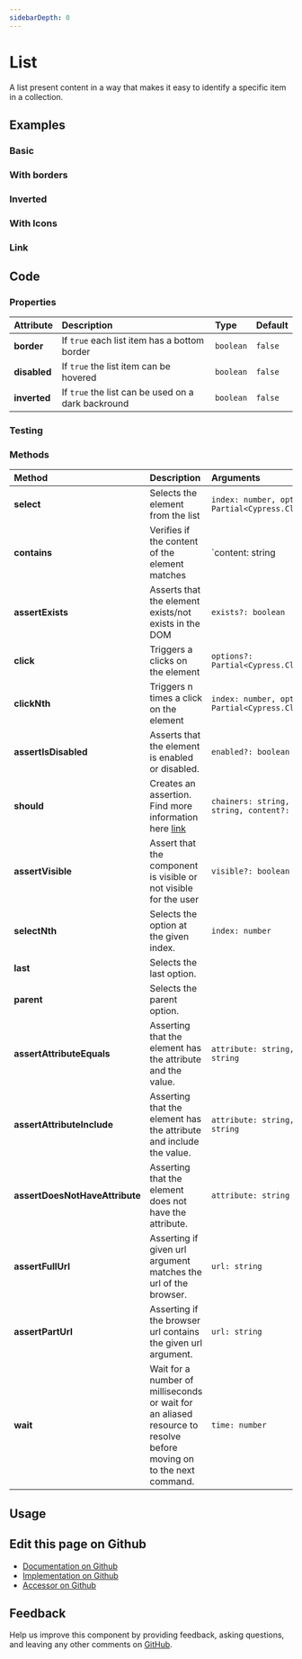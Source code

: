 ```yaml
---
sidebarDepth: 0
---
```


# List


<!-- START: human documentation top -->

A list present content in a way that makes it easy to identify a specific item in a collection.

<!-- END: human documentation top -->

<ClientOnly><docs-component-tabs></docs-component-tabs></ClientOnly>


## Examples

### Basic

<ClientOnly><docs-demo-bal-list-65></docs-demo-bal-list-65></ClientOnly>


### With borders

<ClientOnly><docs-demo-bal-list-66></docs-demo-bal-list-66></ClientOnly>


### Inverted

<ClientOnly><docs-demo-bal-list-67></docs-demo-bal-list-67></ClientOnly>


### With Icons

<ClientOnly><docs-demo-bal-list-68></docs-demo-bal-list-68></ClientOnly>


### Link

<ClientOnly><docs-demo-bal-list-69></docs-demo-bal-list-69></ClientOnly>



## Code



### Properties


| Attribute    | Description                                        | Type      | Default |
| :----------- | :------------------------------------------------- | :-------- | :------ |
| **border**   | If `true` each list item has a bottom border       | `boolean` | `false` |
| **disabled** | If `true` the list item can be hovered             | `boolean` | `false` |
| **inverted** | If `true` the list can be used on a dark backround | `boolean` | `false` |

### Testing




### Methods

| Method                         | Description                                                                                                        | Arguments                                                |
| :----------------------------- | :----------------------------------------------------------------------------------------------------------------- | :------------------------------------------------------- |
| **select**                     | Selects the element from the list                                                                                  | `index: number, options?: Partial<Cypress.ClickOptions>` |
| **contains**                   | Verifies if the content of the element matches                                                                     | `content: string | number | RegExp`                      |
| **assertExists**               | Asserts that the element exists/not exists in the DOM                                                              | `exists?: boolean`                                       |
| **click**                      | Triggers a clicks on the element                                                                                   | `options?: Partial<Cypress.ClickOptions>`                |
| **clickNth**                   | Triggers n times a click on the element                                                                            | `index: number, options?: Partial<Cypress.ClickOptions>` |
| **assertIsDisabled**           | Asserts that the element is enabled or disabled.                                                                   | `enabled?: boolean`                                      |
| **should**                     | Creates an assertion. Find more information here [link](https://docs.cypress.io/api/commands/should.html#Syntax)   | `chainers: string, attribute?: string, content?: string` |
| **assertVisible**              | Assert that the component is visible or not visible for the user                                                   | `visible?: boolean`                                      |
| **selectNth**                  | Selects the option at the given index.                                                                             | `index: number`                                          |
| **last**                       | Selects the last option.                                                                                           |                                                          |
| **parent**                     | Selects the parent option.                                                                                         |                                                          |
| **assertAttributeEquals**      | Asserting that the element has the attribute and the value.                                                        | `attribute: string, value: string`                       |
| **assertAttributeInclude**     | Asserting that the element has the attribute and include the value.                                                | `attribute: string, value: string`                       |
| **assertDoesNotHaveAttribute** | Asserting that the element does not have the attribute.                                                            | `attribute: string`                                      |
| **assertFullUrl**              | Asserting if given url argument matches the url of the browser.                                                    | `url: string`                                            |
| **assertPartUrl**              | Asserting if the browser url contains the given url argument.                                                      | `url: string`                                            |
| **wait**                       | Wait for a number of milliseconds or wait for an aliased resource to resolve before moving on to the next command. | `time: number`                                           |

## Usage

<!-- START: human documentation usage -->

<!-- END: human documentation usage -->



## Edit this page on Github

* [Documentation on Github](https://github.com/baloise/design-system/blob/master/docs/src/components/components/bal-list.md)
* [Implementation on Github](https://github.com/baloise/design-system/blob/master/packages/components/src/components/bal-list)
* [Accessor on Github](https://github.com/baloise/design-system/blob/master/packages/testing/src/accessors/list.accessor.ts)

## Feedback

Help us improve this component by providing feedback, asking questions, and leaving any other comments on [GitHub](https://github.com/baloise/design-system/issues/new).

